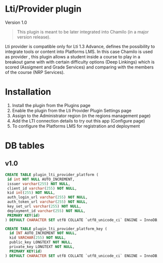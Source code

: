 Lti/Provider plugin
===

Version 1.0

> This plugin is meant to be later integrated into Chamilo (in a major version
release).

Lti provider is compatible only for Lti 1.3 Advance, defines the possibility to integrate tools or content into Platforms LMS.
In this case Chamilo is used as provider , this plugin allows a student inside a course to play in a breakout game with with certain difficulty options (Deep Linkings) which is scored (Assigment and Grade Services) and comparing with the members of the course (NRP Services).

# Installation

1. Install the plugin from the Plugins page
2. Enable the plugin from the Lti Provider Plugin Settings page
3. Assign to the Administrator region (in the regions management page)
4. Add the LTI connection details to try out this app (Configure page)
5. To configure the Platforms LMS for registration and deployment

# DB tables

## v1.0
```sql
CREATE TABLE plugin_lti_provider_platform (
 id int NOT NULL AUTO_INCREMENT,
 issuer varchar(255) NOT NULL,
 client_id varchar(255) NOT NULL,
 kid int(255) NOT NULL,
 auth_login_url varchar(255) NOT NULL,
 auth_token_url varchar(255) NOT NULL,
 key_set_url varchar(255) NOT NULL,
 deployment_id varchar(255) NOT NULL,
 PRIMARY KEY(id)
) DEFAULT CHARACTER SET utf8 COLLATE `utf8_unicode_ci` ENGINE = InnoDB;

CREATE TABLE plugin_lti_provider_platform_key (
  id INT AUTO_INCREMENT NOT NULL,
  kid VARCHAR(255) NOT NULL,
  public_key LONGTEXT NOT NULL,
  private_key LONGTEXT NOT NULL,
  PRIMARY KEY(id)
) DEFAULT CHARACTER SET utf8 COLLATE `utf8_unicode_ci` ENGINE = InnoDB;
```
